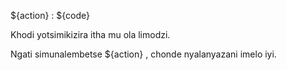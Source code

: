 ${action} : ${code}

Khodi yotsimikizira itha mu ola limodzi.

Ngati simunalembetse ${action} , chonde nyalanyazani imelo iyi.